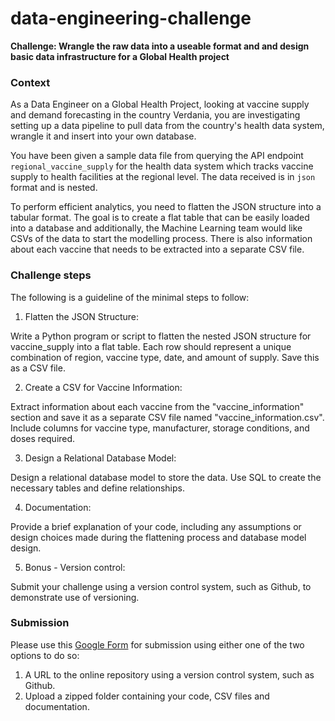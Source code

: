 # data-engineering-challenge

**Challenge: Wrangle the raw data into a useable format and and design basic data infrastructure for a Global Health project**

### Context

As a Data Engineer on a Global Health Project, looking at vaccine supply and demand forecasting in the country Verdania, you are investigating setting up a data pipeline to pull data from the country's health data system, wrangle it and insert into your own database.

You have been given a sample data file from querying the API endpoint `regional_vaccine_supply` for the health data system which tracks vaccine supply to health facilities at the regional level. The data received is in `json` format and is nested.

To perform efficient analytics, you need to flatten the JSON structure into a tabular format. The goal is to create a flat table that can be easily loaded into a database and additionally, the Machine Learning team would like CSVs of the data to start the modelling process. There is also information about each vaccine that needs to be extracted into a separate CSV file.

### Challenge steps

The following is a guideline of the minimal steps to follow:

1. Flatten the JSON Structure:

Write a Python program or script to flatten the nested JSON structure for vaccine_supply into a flat table. Each row should represent a unique combination of region, vaccine type, date, and amount of supply. Save this as a CSV file.

2. Create a CSV for Vaccine Information:

Extract information about each vaccine from the "vaccine_information" section and save it as a separate CSV file named "vaccine_information.csv". Include columns for vaccine type, manufacturer, storage conditions, and doses required.

3. Design a Relational Database Model:

Design a relational database model to store the data. Use SQL to create the necessary tables and define relationships.

4. Documentation:

Provide a brief explanation of your code, including any assumptions or design choices made during the flattening process and database model design.

5. Bonus - Version control:

Submit your challenge using a version control system, such as Github, to demonstrate use of versioning.


### Submission

Please use this [Google Form](https://docs.google.com/forms/d/e/1FAIpQLScwizyvB4R-XgYID58OybeE-mCB-C1g0keA0s_7tBuYzEyh4w/viewform?usp=sf_link) for submission using either one of the two options to do so:

1. A URL to the online repository using a version control system, such as Github.
2. Upload a zipped folder containing your code, CSV files and documentation.